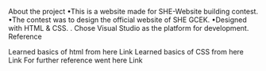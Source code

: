 About the project 
•This is a website made for SHE-Website building contest.
•The contest was to design the official website of SHE GCEK.
•Designed with HTML & CSS.
.
Chose Visual Studio as the platform for development.
Reference

Learned basics of html from here Link
Learned basics of CSS from here Link
For further reference went here Link
